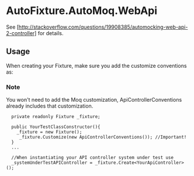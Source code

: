 # AutoFixture.AutoMoq.WebApi

See [http://stackoverflow.com/questions/19908385/automocking-web-api-2-controller] for details.


## Usage

When creating your Fixture, make sure you add the customize conventions as:

### Note

You won't need to add the Moq customization, ApiControllerConventions already includes that customization.

```
  private readonly Fixture _fixture;
  
  public YourTestClassConstructor(){
    _fixture = new Fixture();
     _fixture.Customize(new ApiControllerConventions()); //Important!
  }
  ...
  
  //When instantiating your API controller system under test use
  _systemUnderTestAPIController = _fixture.Create<YourApiController>();
  
  
```
